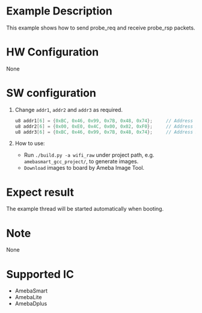 # Example Description

This example shows how to send probe_req and receive probe_rsp packets.

# HW Configuration

None

# SW configuration

1. Change `addr1`, `addr2` and `addr3` as required.
	```C
	u8 addr1[6] = {0xBC, 0x46, 0x99, 0x7B, 0x48, 0x74};		// Address 1, should be the mac address of destination
	u8 addr2[6] = {0x00, 0xE0, 0x4C, 0x00, 0x02, 0xF0};		// Address 2, should be the mac address of myself as master
	u8 addr3[6] = {0xBC, 0x46, 0x99, 0x7B, 0x48, 0x74};		// Address 3, shoule be the BSSID
	```

2. How to use:
   - Run `./build.py -a wifi_raw` under project path, e.g. `amebasmart_gcc_project/`, to generate images.
   - `Download` images to board by Ameba Image Tool.

# Expect result

The example thread will be started automatically when booting.

# Note

None

# Supported IC

- AmebaSmart
- AmebaLite
- AmebaDplus
